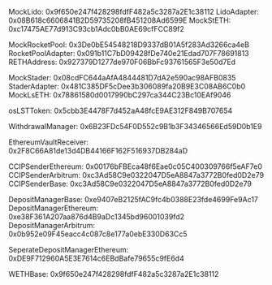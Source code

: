 MockLido: 0x9f650e247f428298fdfF482a5c3287a2E1c38112
LidoAdapter: 0x08B618c6606841B2D59735208fB451208Ad6599E
MockStETH: 0xc17475AE77d913C93cb1Adc0bB0AE69cfFCC89f2

MockRocketPool: 0x3De0bE54548218D9337dB01A5f283Ad3266ca4eB
RocketPoolAdapter: 0x091b11C7bD09428fDe740e21Edad707F78691813
RETHAddress: 0x927379D1277de970F06BbFc93761565F3e50d7Ed

MockStader: 0x08cdFC644aAfA4844481D7dA2e590ac98AFB0835
StaderAdapter: 0x481C385DF5cDee3b306089fa20B9E3C08AB6C0b0
MockLsETH: 0x78861580d0017990bC297ca344C23Bc10EAf9046

osLSTToken: 0x5cbb3E4478F7d452aA48fcE9AE312F849B707654

WithdrawalManager: 0x6B23FDc54F0D552c9B1b3F34346566Ed59D0b1E9

EthereumVaultReceiver: 0x2F8C66A81de13d4DB44166F162F516937DB284aD

CCIPSenderEthereum: 0x00176bFBEca48f6Eae0c05C400309766f5eAF7e0
CCIPSenderArbitrum: 0xc3Ad58C9e0322047D5eA8847a3772B0fed0D2e79
CCIPSenderBase: 0xc3Ad58C9e0322047D5eA8847a3772B0fed0D2e79

DepositManagerBase: 0xe9407eB2125fAC9fc4b0388E23fde4699Fe9Ac17
DepositManagerEthereum: 0xe38F361A207aa876d4B9aDc1345bd96001039fd2
DepositManagerArbitrum: 0x0b952e09F45eacc4c087c8e177a0ebE330D63Cc5

SeperateDepositManagerEthereum: 0xDE9F712960A5E3E7614c6EBdBafe79655c9fE6d4

WETHBase: 0x9f650e247f428298fdfF482a5c3287a2E1c38112